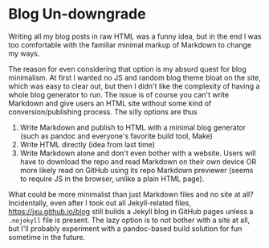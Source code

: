 # Blog Un-downgrade

Writing all my blog posts in raw HTML was a funny idea, but in the end I was too comfortable with the familiar minimal markup of Markdown to change my ways. 

The reason for even considering that option is my absurd quest for blog minimalism. At first I wanted no JS and random blog theme bloat on the site, which was easy to clear out, but then I didn't like the complexity of having a whole blog generator to run. The issue is of course you can't write Markdown and give users an HTML site without some kind of conversion/publishing process. The silly options are thus 

1. Write Markdown and publish to HTML with a minimal blog generator (such as pandoc and everyone's favorite build tool, Make)
2. Write HTML directly (idea from last time)
3. Write Markdown alone and don't even bother with a website. Users will have to download the repo and read Markdown on their own device OR more likely read on GitHub using its repo Markdown previewer (seems to require JS in the browser, unlike a plain HTML page).

What could be more minimalist than just Markdown files and no site at all? Incidentally, even after I took out all Jekyll-related files, https://jxu.github.io/blog still builds a Jekyll blog in GitHub pages unless a `.nojekyll` file is present. The lazy option is to not bother with a site at all, but I'll probably experiment with a pandoc-based build solution for fun sometime in the future.
